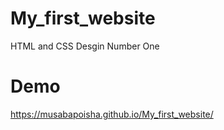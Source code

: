 # My_first_website
HTML and CSS Desgin Number One

# Demo
https://musabapoisha.github.io/My_first_website/
